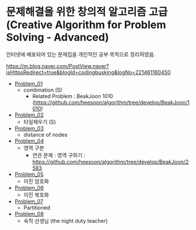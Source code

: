 문제해결을 위한 창의적 알고리즘 고급 (Creative Algorithm for Problem Solving - Advanced)
==========================================================================================

인터넷에 배포되어 있는 문제집을 개인적인 공부 목적으로 정리하였음.         

https://m.blog.naver.com/PostView.naver?isHttpsRedirect=true&blogId=codingbusking&logNo=221461160450

* [Problem_01](https://github.com/heesoon/algorithm/tree/develop/Creative_algorithms(Advanced)/Problem_01)
  * combination (S)    
    * Related Problem : BeakJoon 1010 (https://github.com/heesoon/algorithm/tree/develop/BeakJoon/1010)
* [Problem_02](https://github.com/heesoon/algorithm/tree/develop/Creative_algorithms(Advanced)/Problem_02)
  * 타일채우기 (S)
* [Problem_03](https://github.com/heesoon/algorithm/tree/develop/Creative_algorithms(Advanced)/Problem_03)
  * distance of nodes
* [Problem_04](https://github.com/heesoon/algorithm/tree/develop/Creative_algorithms(Advanced)/Problem_04)
  * 영역 구분
    * 연관 문제 : 영역 구하기 : https://github.com/heesoon/algorithm/tree/develop/BeakJoon/2583
* [Problem_05](https://github.com/heesoon/algorithm/tree/develop/Creative_algorithms(Advanced)/Problem_05)
  * 이진 암호화
* [Problem_06](https://github.com/heesoon/algorithm/tree/develop/Creative_algorithms(Advanced)/Problem_06)
  * 이진 복호화
* [Problem_07](https://github.com/heesoon/algorithm/tree/develop/Creative_algorithms(Advanced)/Problem_07)
  * Partitioned
* [Problem_08](https://github.com/heesoon/algorithm/tree/develop/Creative_algorithms(Advanced)/Problem_08)
  * 숙직 선생님 (the night duty teacher)
